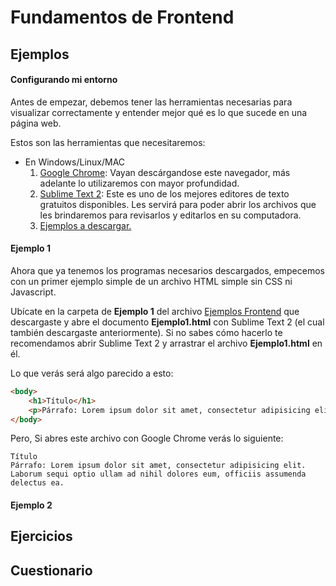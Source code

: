 # Fundamentos de Frontend

## Ejemplos

#### Configurando mi entorno

Antes de empezar, debemos tener las herramientas necesarias para visualizar correctamente y entender mejor qué es lo que sucede en una página web.

Estos son las herramientas que necesitaremos:

* En Windows/Linux/MAC
    1. [Google Chrome](http://www.google.com.pe/chrome/browser/desktop/index.html): Vayan descárgandose este navegador, más adelante lo utilizaremos con mayor profundidad.
    2. [Sublime Text 2](http://www.sublimetext.com/2): Este es uno de los mejores editores de texto gratuitos disponibles. Les servirá para poder abrir los archivos que les brindaremos para revisarlos y editarlos en su computadora.
    3. [Ejemplos a descargar.](http://www.hackspace.la/ejemplosfront)


#### Ejemplo 1

Ahora que ya tenemos los programas necesarios descargados, empecemos con un primer ejemplo simple de un archivo HTML simple sin CSS ni Javascript.

Ubícate en la carpeta de **Ejemplo 1** del archivo [Ejemplos Frontend](http://www.hackspace.la/ejemplosfront) que descargaste y abre el documento **Ejemplo1.html** con Sublime Text 2 (el cual también descargaste anteriormente). Si no sabes cómo hacerlo te recomendamos abrir Sublime Text 2 y arrastrar el archivo **Ejemplo1.html** en él.

Lo que verás será algo parecido a esto:

~~~html
<body>
    <h1>Título</h1>
    <p>Párrafo: Lorem ipsum dolor sit amet, consectetur adipisicing elit. Laborum sequi optio ullam ad nihil dolores eum, officiis assumenda delectus ea.</p>
</body>
~~~

Pero, Si abres este archivo con Google Chrome verás lo siguiente:

~~~iframe
Título
Párrafo: Lorem ipsum dolor sit amet, consectetur adipisicing elit. Laborum sequi optio ullam ad nihil dolores eum, officiis assumenda delectus ea.
~~~


#### Ejemplo 2


## Ejercicios



## Cuestionario
